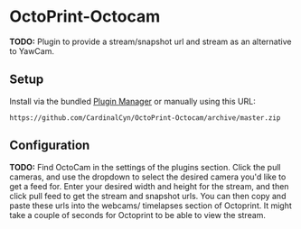 # OctoPrint-Octocam

**TODO:** Plugin to provide a stream/snapshot url and stream as an alternative to YawCam.

## Setup

Install via the bundled [Plugin Manager](https://docs.octoprint.org/en/master/bundledplugins/pluginmanager.html)
or manually using this URL:

    https://github.com/CardinalCyn/OctoPrint-Octocam/archive/master.zip

## Configuration

**TODO:** Find OctoCam in the settings of the plugins section. Click the pull cameras, and use the dropdown to select the desired camera you'd like to get a feed for.
Enter your desired width and height for the stream, and then click pull feed to get the stream and snapshot urls. You can then copy and paste these urls into the webcams/
timelapses section of Octoprint. It might take a couple of seconds for Octoprint to be able to view the stream.
